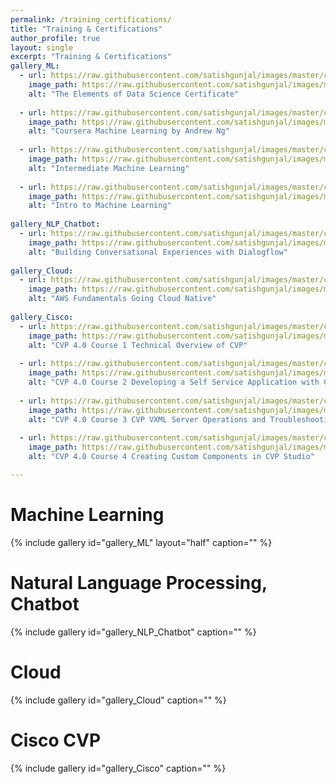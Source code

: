 ```yaml
---
permalink: /training_certifications/
title: "Training & Certifications"
author_profile: true
layout: single
excerpt: "Training & Certifications"
gallery_ML:
  - url: https://raw.githubusercontent.com/satishgunjal/images/master/cert_aws_the_elements_of_data_science_certificate.png
    image_path: https://raw.githubusercontent.com/satishgunjal/images/master/cert_aws_the_elements_of_data_science_certificate.png
    alt: "The Elements of Data Science Certificate"
    
  - url: https://raw.githubusercontent.com/satishgunjal/images/master/cert_coursera_machine_learning.png
    image_path: https://raw.githubusercontent.com/satishgunjal/images/master/cert_coursera_machine_learning.png
    alt: "Coursera Machine Learning by Andrew Ng"
    
  - url: https://raw.githubusercontent.com/satishgunjal/images/master/cert_kaggle_intermediate_machine_learning.png
    image_path: https://raw.githubusercontent.com/satishgunjal/images/master/cert_kaggle_intermediate_machine_learning.png
    alt: "Intermediate Machine Learning"
    
  - url: https://raw.githubusercontent.com/satishgunjal/images/master/cert_kaggle_intro_to_machine_learning.png
    image_path: https://raw.githubusercontent.com/satishgunjal/images/master/cert_kaggle_intro_to_machine_learning.png
    alt: "Intro to Machine Learning"
    
gallery_NLP_Chatbot:
  - url: https://raw.githubusercontent.com/satishgunjal/images/master/cert_coursera_building_conversational_experiences_with_dialogflow.png
    image_path: https://raw.githubusercontent.com/satishgunjal/images/master/cert_coursera_building_conversational_experiences_with_dialogflow.png
    alt: "Building Conversational Experiences with Dialogflow"
    
gallery_Cloud:
  - url: https://raw.githubusercontent.com/satishgunjal/images/master/cert_coursera_aws_fundamentals_going_cloud_native.png
    image_path: https://raw.githubusercontent.com/satishgunjal/images/master/cert_coursera_aws_fundamentals_going_cloud_native.png
    alt: "AWS Fundamentals Going Cloud Native"
    
gallery_Cisco:
  - url: https://raw.githubusercontent.com/satishgunjal/images/master/cert_cisco_CVP_4_0_Course_1_Technical_Overview_of_CVP.png
    image_path: https://raw.githubusercontent.com/satishgunjal/images/master/cert_cisco_CVP_4_0_Course_1_Technical_Overview_of_CVP.png
    alt: "CVP 4.0 Course 1 Technical Overview of CVP"
    
  - url: https://raw.githubusercontent.com/satishgunjal/images/master/cert_cisco_CVP_4_0_Course_2_Developing_a_Self_Service_Application%20with_CVP_Studio.png
    image_path: https://raw.githubusercontent.com/satishgunjal/images/master/cert_cisco_CVP_4_0_Course_2_Developing_a_Self_Service_Application%20with_CVP_Studio.png
    alt: "CVP 4.0 Course 2 Developing a Self Service Application with CVP Studio"
    
  - url: https://raw.githubusercontent.com/satishgunjal/images/master/cert_cisco_CVP_4_0_Course_3_CVP_VXML_Server_Operations_and_Troubleshooting.png
    image_path: https://raw.githubusercontent.com/satishgunjal/images/master/cert_cisco_CVP_4_0_Course_3_CVP_VXML_Server_Operations_and_Troubleshooting.png
    alt: "CVP 4.0 Course 3 CVP VXML Server Operations and Troubleshooting"
    
  - url: https://raw.githubusercontent.com/satishgunjal/images/master/cert_cisco_CVP_4_0_Course_4_Creating_Custom_Components_in_CVP_Studio.png
    image_path: https://raw.githubusercontent.com/satishgunjal/images/master/cert_cisco_CVP_4_0_Course_4_Creating_Custom_Components_in_CVP_Studio.png
    alt: "CVP 4.0 Course 4 Creating Custom Components in CVP Studio"

---
```




# Machine Learning

{% include gallery id="gallery_ML" layout="half" caption="" %}

# Natural Language Processing, Chatbot

{% include gallery id="gallery_NLP_Chatbot" caption="" %}

# Cloud

{% include gallery id="gallery_Cloud" caption="" %}

# Cisco CVP

{% include gallery id="gallery_Cisco" caption="" %}
